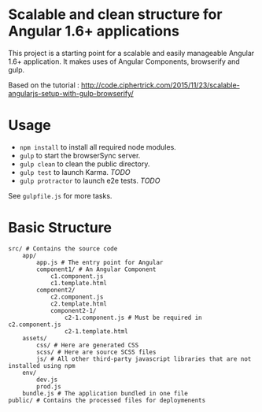 # Scalable and clean structure for Angular 1.6+ applications

This project is a starting point for a scalable and easily manageable Angular 1.6+ application.
It makes uses of Angular Components, browserify and gulp.

Based on the tutorial : http://code.ciphertrick.com/2015/11/23/scalable-angularjs-setup-with-gulp-browserify/

# Usage

- `npm install` to install all required node modules.
- `gulp` to start the browserSync server.
- `gulp clean` to clean the public directory.
- `gulp test` to launch Karma. *TODO*
- `gulp protractor` to launch e2e tests. *TODO*


See `gulpfile.js` for more tasks.

# Basic Structure

    src/ # Contains the source code
        app/
            app.js # The entry point for Angular
            component1/ # An Angular Component
                c1.component.js
                c1.template.html
            component2/
                c2.component.js
                c2.template.html
                component2-1/
                    c2-1.component.js # Must be required in c2.component.js
                    c2-1.template.html
        assets/
            css/ # Here are generated CSS
            scss/ # Here are source SCSS files
            js/ # All other third-party javascript libraries that are not installed using npm
        env/
            dev.js
            prod.js
        bundle.js # The application bundled in one file 
    public/ # Contains the processed files for deploymenents

